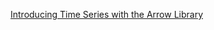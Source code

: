 
[Introducing Time Series with the Arrow Library](https://levelup.gitconnected.com/introducing-time-series-with-the-arrow-library-2faceacc2e1c)

